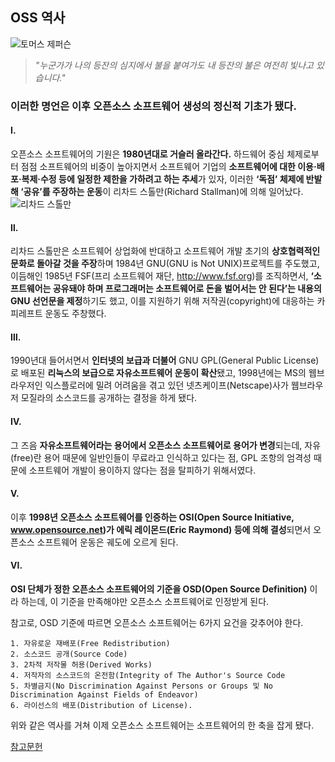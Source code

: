 ## OSS 역사

![토머스 제퍼슨](https://w.namu.la/s/e2d96e2b96937cdfe76d02eb4952cf51fa36e5fee8c225e53fb496f867c89c8bb1337e8311d8db853cc30a06badbc5a9fc03722d51ebd532cca403f751e4448ea46847373a7d573281faf7008480ebdc8e909813e9c009464273700b1842641e02de09d4a507cf38cc944c75617e6636)

> *"누군가가 나의 등잔의 심지에서 불을 붙여가도 내 등잔의 불은 여전히 빛나고 있습니다."*

### 이러한 명언은 이후 오픈소스 소프트웨어 생성의 정신적 기초가 됐다.

 #### Ⅰ. 
 오픈소스 소프트웨어의 기원은 **1980년대로 거슬러 올라간다.**  하드웨어 중심 체제로부터 점점 소프트웨어의 비중이 높아지면서 
 소프트웨어 기업의 **소프트웨어에 대한 이용·배포·복제·수정 등에 일정한 제한을 가하려고 하는 추세**가 있자, 
 이러한 **‘독점’ 체제에 반발해 ‘공유’를 주장하는 운동**이 리차드 스톨만(Richard Stallman)에 의해 일어났다.
 ![리차드 스톨만](https://w.namu.la/s/bbb00d0ec766002eee8d933c416141e7c0902379c35f22909d78688f199c6bcd346248a66de1d8794c51ff9c3213b5506dac8462c2e5de8ab031491137e7d8c2d6c0d79854034d4f34d7f201e3d07489f26a736f035587183be50a44dd8e818d5c51b17e73b7f5b770db22d29fde48fc)
 
 
 #### Ⅱ.
 리차드 스톨만은 소프트웨어 상업화에 반대하고 소프트웨어 개발 초기의 **상호협력적인 문화로 돌아갈 것을 주장**하며 
 1984년 GNU(GNU is Not UNIX)프로젝트를 주도했고, 
 이듬해인 1985년 FSF(프리 소프트웨어 재단, http://www.fsf.org)를 조직하면서, 
 **‘소프트웨어는 공유돼야 하며 프로그래머는 소프트웨어로 돈을 벌어서는 안 된다’는 내용의 GNU 선언문을 제정**하기도 했고,
 이를 지원하기 위해 저작권(copyright)에 대응하는 카피레프트 운동도 주창했다.
 
 #### Ⅲ.
 1990년대 들어서면서 **인터넷의 보급과 더불어** GNU GPL(General Public License)로 배포된 **리눅스의 보급으로 자유소프트웨어 운동이 확산**됐고,
 1998년에는 MS의 웹브라우저인 익스플로러에 밀려 어려움을 겪고 있던 넷츠케이프(Netscape)사가 웹브라우저 모질라의 소스코드를 공개하는 결정을 하게 됐다.

 #### Ⅳ.
 그 즈음 **자유소프트웨어라는 용어에서 오픈소스 소프트웨어로 용어가 변경**되는데, 
 자유(free)란 용어 때문에 일반인들이 무료라고 인식하고 있다는 점, GPL 조항의 엄격성 때문에 소프트웨어 개발이 용이하지 않다는 점을 탈피하기 위해서였다.

 #### Ⅴ.
 이후 **1998년 오픈소스 소프트웨어를 인증하는 OSI(Open Source Initiative, 
 www.opensource.net)가 에릭 레이몬드(Eric Raymond) 등에 의해 결성**되면서 오픈소스 소프트웨어 운동은 궤도에 오르게 된다.

 #### Ⅵ.
 **OSI 단체가 정한 오픈소스 소프트웨어의 기준을 OSD(Open Source Definition)** 이라 하는데,
 이 기준을 만족해야만 오픈소스 소프트웨어로 인정받게 된다.
 
 참고로, OSD 기준에 따르면 오픈소스 소프트웨어는 6가지 요건을 갖추어야 한다.
 
    1. 자유로운 재배포(Free Redistribution)
    2. 소스코드 공개(Source Code)
    3. 2차적 저작물 허용(Derived Works)
    4. 저작자의 소스코드의 온전함(Integrity of The Author's Source Code
    5. 차별금지(No Discrimination Against Persons or Groups 및 No Discrimination Against Fields of Endeavor) 
    6. 라이선스의 배포(Distribution of License).

위와 같은 역사를 거쳐 이제 오픈소스 소프트웨어는 소프트웨어의 한 축을 잡게 됐다.


[참고문헌](https://www.oss.kr/news/show/98dd7972-4f14-4c38-93e2-4b5108c05dcf)
